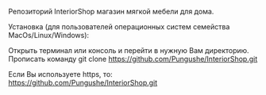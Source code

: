 Репозиторий InteriorShop магазин мягкой мебели для дома.

Установка (для пользователей операционных систем семейства MacOs/Linux/Windows):

Открыть терминал или консоль и перейти в нужную Вам директорию. Прописать команду git clone https://github.com/Pungushe/InteriorShop.git

Если Вы используете https, то: https://github.com/Pungushe/InteriorShop.git
